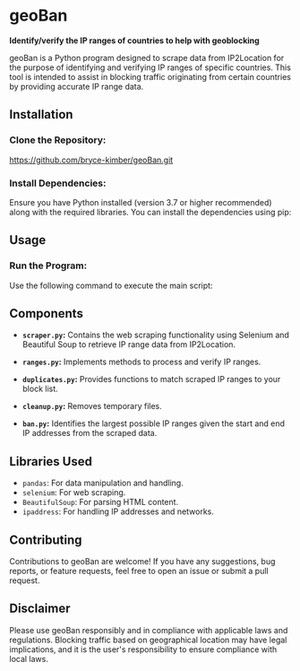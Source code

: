 # geoBan

**Identify/verify the IP ranges of countries to help with geoblocking**

geoBan is a Python program designed to scrape data from IP2Location for the purpose of identifying and verifying IP ranges of specific countries. This tool is intended to assist in blocking traffic originating from certain countries by providing accurate IP range data.

## Installation

### Clone the Repository:

https://github.com/bryce-kimber/geoBan.git

### Install Dependencies:

Ensure you have Python installed (version 3.7 or higher recommended) along with the required libraries. You can install the dependencies using pip:


## Usage

### Run the Program:

Use the following command to execute the main script:


## Components

- **`scraper.py`:** Contains the web scraping functionality using Selenium and Beautiful Soup to retrieve IP range data from IP2Location.
  
- **`ranges.py`:** Implements methods to process and verify IP ranges.
  
- **`duplicates.py`:** Provides functions to match scraped IP ranges to your block list.
  
- **`cleanup.py`:** Removes temporary files.
  
- **`ban.py`:** Identifies the largest possible IP ranges given the start and end IP addresses from the scraped data.

## Libraries Used

- `pandas`: For data manipulation and handling.
- `selenium`: For web scraping.
- `BeautifulSoup`: For parsing HTML content.
- `ipaddress`: For handling IP addresses and networks.

## Contributing

Contributions to geoBan are welcome! If you have any suggestions, bug reports, or feature requests, feel free to open an issue or submit a pull request.

## Disclaimer

Please use geoBan responsibly and in compliance with applicable laws and regulations. Blocking traffic based on geographical location may have legal implications, and it is the user's responsibility to ensure compliance with local laws.
